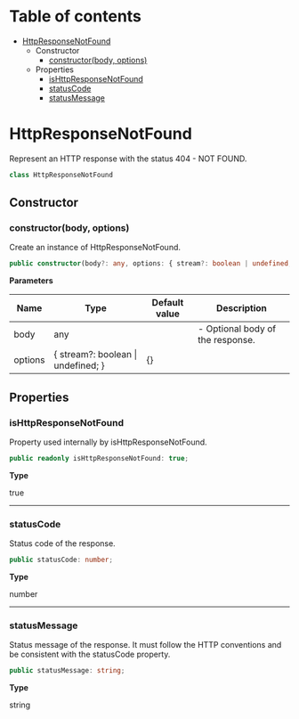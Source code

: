 # Table of contents

* [HttpResponseNotFound][ClassDeclaration-15]
    * Constructor
        * [constructor(body, options)][Constructor-15]
    * Properties
        * [isHttpResponseNotFound][PropertyDeclaration-34]
        * [statusCode][PropertyDeclaration-35]
        * [statusMessage][PropertyDeclaration-36]

# HttpResponseNotFound

Represent an HTTP response with the status 404 - NOT FOUND.

```typescript
class HttpResponseNotFound
```
## Constructor

### constructor(body, options)

Create an instance of HttpResponseNotFound.

```typescript
public constructor(body?: any, options: { stream?: boolean | undefined; } = {});
```

**Parameters**

| Name    | Type                                   | Default value | Description                      |
| ------- | -------------------------------------- | ------------- | -------------------------------- |
| body    | any                                    |               | - Optional body of the response. |
| options | { stream?: boolean &#124; undefined; } | {}            |                                  |

## Properties

### isHttpResponseNotFound

Property used internally by isHttpResponseNotFound.

```typescript
public readonly isHttpResponseNotFound: true;
```

**Type**

true

----------

### statusCode

Status code of the response.

```typescript
public statusCode: number;
```

**Type**

number

----------

### statusMessage

Status message of the response. It must follow the HTTP conventions
and be consistent with the statusCode property.

```typescript
public statusMessage: string;
```

**Type**

string

[ClassDeclaration-15]: httpresponsenotfound.md#httpresponsenotfound
[Constructor-15]: httpresponsenotfound.md#constructorbody-options
[PropertyDeclaration-34]: httpresponsenotfound.md#ishttpresponsenotfound
[PropertyDeclaration-35]: httpresponsenotfound.md#statuscode
[PropertyDeclaration-36]: httpresponsenotfound.md#statusmessage